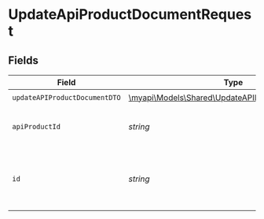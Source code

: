 # UpdateApiProductDocumentRequest


## Fields

| Field                                                                                                  | Type                                                                                                   | Required                                                                                               | Description                                                                                            | Example                                                                                                |
| ------------------------------------------------------------------------------------------------------ | ------------------------------------------------------------------------------------------------------ | ------------------------------------------------------------------------------------------------------ | ------------------------------------------------------------------------------------------------------ | ------------------------------------------------------------------------------------------------------ |
| `updateAPIProductDocumentDTO`                                                                          | [\myapi\Models\Shared\UpdateAPIProductDocumentDTO](../../models/shared/UpdateAPIProductDocumentDTO.md) | :heavy_check_mark:                                                                                     | N/A                                                                                                    |                                                                                                        |
| `apiProductId`                                                                                         | *string*                                                                                               | :heavy_check_mark:                                                                                     | The API product identifier                                                                             | d32d905a-ed33-46a3-a093-d8f536af9a8a                                                                   |
| `id`                                                                                                   | *string*                                                                                               | :heavy_check_mark:                                                                                     | The document identifier related to the API product                                                     | de5c9818-be5c-42e6-b514-e3d4bc30ddeb                                                                   |
